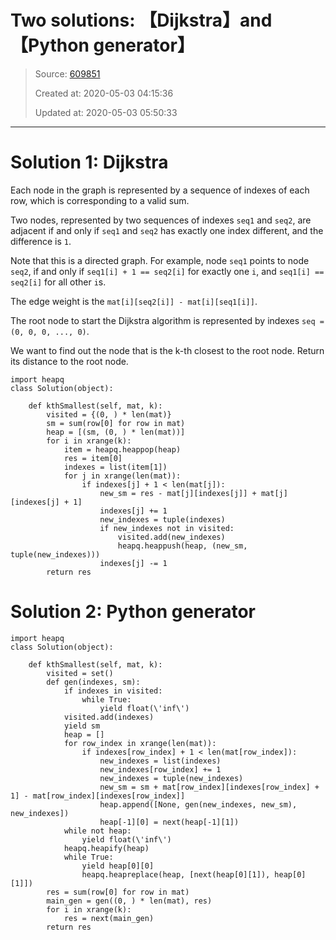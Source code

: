 # Two solutions: 【Dijkstra】and 【Python generator】

> Source: [609851](https://leetcode.com/problems/find-the-kth-smallest-sum-of-a-matrix-with-sorted-rows/discuss/609851/two-solutions-dijkstra-and-python-generator)
>
> Created at: 2020-05-03 04:15:36
>
> Updated at: 2020-05-03 05:50:33

----

# Solution 1: Dijkstra
Each node in the graph is represented by a sequence of indexes of each row, which is corresponding to a valid sum.

Two nodes, represented by two sequences of indexes `seq1` and `seq2`, are adjacent if and only if `seq1` and `seq2` has exactly one index different, and the difference is `1`.

Note that this is a directed graph. For example, node `seq1` points to node `seq2`, if and only if `seq1[i] + 1 == seq2[i]` for exactly one `i`, and `seq1[i] == seq2[i]` for all other `i`s.

The edge weight is the `mat[i][seq2[i]] - mat[i][seq1[i]]`.

The root node to start the Dijkstra algorithm is represented by indexes `seq = (0, 0, 0, ..., 0)`.

We want to find out the node that is the k-th closest to the root node. Return its distance to the root node.

```
import heapq
class Solution(object):
    
    def kthSmallest(self, mat, k):
        visited = {(0, ) * len(mat)}
        sm = sum(row[0] for row in mat)
        heap = [(sm, (0, ) * len(mat))]
        for i in xrange(k):
            item = heapq.heappop(heap)
            res = item[0]
            indexes = list(item[1])
            for j in xrange(len(mat)):
                if indexes[j] + 1 < len(mat[j]):
                    new_sm = res - mat[j][indexes[j]] + mat[j][indexes[j] + 1]
                    indexes[j] += 1
                    new_indexes = tuple(indexes)
                    if new_indexes not in visited:
                        visited.add(new_indexes)
                        heapq.heappush(heap, (new_sm, tuple(new_indexes)))
                    indexes[j] -= 1
        return res
```

# Solution 2: Python generator
```
import heapq
class Solution(object):

    def kthSmallest(self, mat, k):
        visited = set()
        def gen(indexes, sm):
            if indexes in visited:
                while True:
                    yield float(\'inf\')
            visited.add(indexes)
            yield sm
            heap = []
            for row_index in xrange(len(mat)):
                if indexes[row_index] + 1 < len(mat[row_index]):
                    new_indexes = list(indexes)
                    new_indexes[row_index] += 1
                    new_indexes = tuple(new_indexes)
                    new_sm = sm + mat[row_index][indexes[row_index] + 1] - mat[row_index][indexes[row_index]]
                    heap.append([None, gen(new_indexes, new_sm), new_indexes])
                    heap[-1][0] = next(heap[-1][1])
            while not heap:
                yield float(\'inf\')
            heapq.heapify(heap)
            while True:
                yield heap[0][0]
                heapq.heapreplace(heap, [next(heap[0][1]), heap[0][1]])
        res = sum(row[0] for row in mat)
        main_gen = gen((0, ) * len(mat), res)
        for i in xrange(k):
            res = next(main_gen)
        return res
```